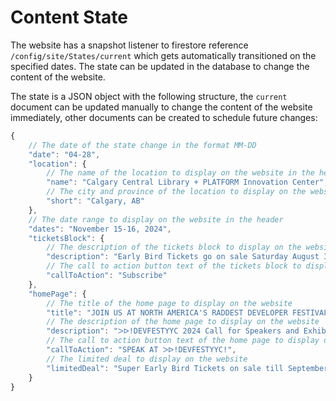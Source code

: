 # Content State

The website has a snapshot listener to firestore reference `/config/site/States/current` which gets automatically transitioned on the specified dates. The state can be updated in the database to change the content of the website.

The state is a JSON object with the following structure, the `current` document can be updated manually to change the content of the website immediately, other documents can be created to schedule future changes:

```js
{
    // The date of the state change in the format MM-DD
    "date": "04-28",
    "location": {
        // The name of the location to display on the website in the header
        "name": "Calgary Central Library + PLATFORM Innovation Center",
        // The city and province of the location to display on the website in the header
        "short": "Calgary, AB"
    },
    // The date range to display on the website in the header
    "dates": "November 15-16, 2024",
    "ticketsBlock": {
        // The description of the tickets block to display on the website
        "description": "Early Bird Tickets go on sale Saturday August 31, 2024. Don't miss out! Sign up to get notifications when Early Bird Tickets go on sale!.",
        // The call to action button text of the tickets block to display on the website
        "callToAction": "Subscribe"
    },
    "homePage": {
        // The title of the home page to display on the website
        "title": "JOIN US AT NORTH AMERICA'S RADDEST DEVELOPER FESTIVAL!",
        // The description of the home page to display on the website
        "description": "ᐳᐅ!DEVFESTYYC 2024 Call for Speakers and Exhibitors is now open!",
        // The call to action button text of the home page to display on the website
        "callToAction": "SPEAK AT ᐳᐅ!DEVFESTYYC!",
        // The limited deal to display on the website
        "limitedDeal": "Super Early Bird Tickets on sale till September 30th, while supplies last."
    }
}
```
